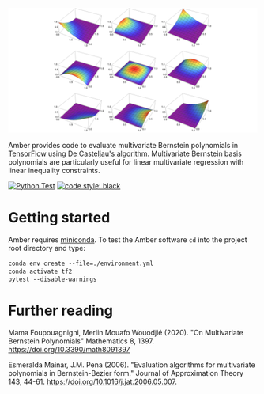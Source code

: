 ![Graphical abstract](assets/img/bernstein-series.png "Series of bivariate Bernstein basis polynomials")

Amber provides code to evaluate multivariate Bernstein polynomials in
[TensorFlow](https://www.tensorflow.org) using
[De Casteljau's algorithm](https://en.wikipedia.org/wiki/De_Casteljau%27s_algorithm).
Multivariate Bernstein basis polynomials are particularly useful for linear multivariate
regression with linear inequality constraints.

[![Python Test](https://github.com/octoflar/amber/actions/workflows/python-test.yml/badge.svg)](https://github.com/octoflar/amber/actions/workflows/python-test.yml)
[![code style: black](https://img.shields.io/badge/code%20style-black-000000.svg)](https://github.com/psf/black)

# Getting started

Amber requires [miniconda](https://docs.conda.io/en/latest/miniconda.html). To test the Amber software `cd` into the project root directory and type:

    conda env create --file=./environment.yml
    conda activate tf2
    pytest --disable-warnings

# Further reading

Mama Foupouagnigni, Merlin Mouafo Wouodjié (2020). "On Multivariate Bernstein Polynomials" 
Mathematics 8, 1397. <https://doi.org/10.3390/math8091397>

Esmeralda Mainar, J.M. Pena (2006). "Evaluation algorithms for multivariate polynomials in Bernstein-Bezier form."
Journal of Approximation Theory 143, 44-61. <https://doi.org/10.1016/j.jat.2006.05.007>.

